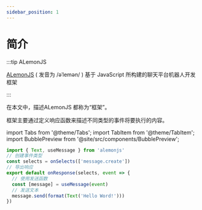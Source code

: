 ```yaml
---
sidebar_position: 1
---
```


# 简介

:::tip ALemonJS

[ALemonJS](https://github.com/lemonade-lab/alemonjs) ( 发音为 /əˈlemən/ ) 基于 JavaScript 所构建的聊天平台机器人开发框架

:::

在本文中，描述ALemonJS 都称为“框架”。

框架主要通过定义响应函数来描述不同类型的事件将要执行的内容。

import Tabs from '@theme/Tabs';
import TabItem from '@theme/TabItem';
import BubblePreview from '@site/src/components/BubblePreview';

```ts title="Hello Word!"
import { Text, useMessage } from 'alemonjs'
// 创建事件类型
const selects = onSelects(['message.create'])
// 导出响应
export default onResponse(selects, event => {
  // 使用发送函数
  const [message] = useMessage(event)
  // 发送文本
  message.send(format(Text('Hello Word!')))
})
```

<BubblePreview />
